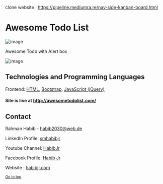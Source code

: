 clone website : https://pipeline.mediumra.re/nav-side-kanban-board.html

# Awesome Todo List

![image](https://user-images.githubusercontent.com/77357735/194827751-78881715-262c-47d8-820a-7e02c7064f4f.png)


Awesome Todo with Alert box

![image](https://user-images.githubusercontent.com/77357735/194827003-0b36fc42-7fe4-4d25-b5db-45f61725ce03.png)


## Technologies and Programming Languages

Frontend: [HTML](https://haml.info/), [Bootstrap](https://getbootstrap.com/), [JavaScript (jQuery)](https://www.javascript.com/)

#### Site is live at http://awesometodolist.com/


## Contact

Rahman Habib - [habib2030@web.de](mailto:habib2030@web.de)

LinkedIn Profile: [smhabibjr](https://www.linkedin.com/in/smhabibjr)

Youtube Channel: [HabibJr](https://www.youtube.com/c/HabibJr)

Facebook Profile: [Habib Jr](https://www.facebook.com/smhabibjr)

Website : [habibjr.com](https://www.habibjr.com)

<sup align="right"><a href="#awesome-todo-list">Go to top</a></sup>
